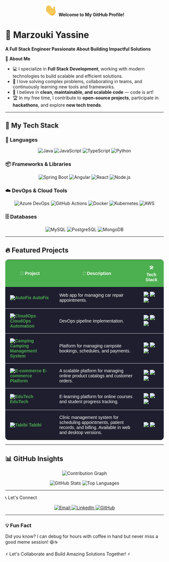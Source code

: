 <p align="center">
  <img src="https://raw.githubusercontent.com/ABSphreak/ABSphreak/master/gifs/Hi.gif" width="40px"> 
  <strong>Welcome to My GitHub Profile!</strong>
</p>

# 🚀 Marzouki Yassine
**A Full Stack Engineer Passionate About Building Impactful Solutions**

🌟 **About Me**
- 💻 I specialize in **Full Stack Development**, working with modern technologies to build scalable and efficient solutions.
- 🧩 I love solving complex problems, collaborating in teams, and continuously learning new tools and frameworks.
- 🎯 I believe in **clean, maintainable, and scalable code** — code is art!
- 🏆 In my free time, I contribute to **open-source projects**, participate in **hackathons**, and explore **new tech trends**.

---

## 💼 My Tech Stack  
### 🚀 Languages
<p align="center">
  <img src="https://img.shields.io/badge/Java-007396?style=for-the-badge&logo=java&logoColor=white" alt="Java">
  <img src="https://img.shields.io/badge/JavaScript-F7DF1E?style=for-the-badge&logo=javascript&logoColor=black" alt="JavaScript">
  <img src="https://img.shields.io/badge/TypeScript-3178C6?style=for-the-badge&logo=typescript&logoColor=white" alt="TypeScript">
  <img src="https://img.shields.io/badge/Python-3776AB?style=for-the-badge&logo=python&logoColor=white" alt="Python">
</p>

### 📦 Frameworks & Libraries
<p align="center">
  <img src="https://img.shields.io/badge/Spring_Boot-6DB33F?style=for-the-badge&logo=spring-boot&logoColor=white" alt="Spring Boot">
  <img src="https://img.shields.io/badge/Angular-DD0031?style=for-the-badge&logo=angular&logoColor=white" alt="Angular">
  <img src="https://img.shields.io/badge/React-20232A?style=for-the-badge&logo=react&logoColor=61DAFB" alt="React">
  <img src="https://img.shields.io/badge/Node.js-339933?style=for-the-badge&logo=node.js&logoColor=white" alt="Node.js">
</p>

### ☁️ DevOps & Cloud Tools
<p align="center">
  <img src="https://img.shields.io/badge/Azure_DevOps-0078D7?style=for-the-badge&logo=azure-devops&logoColor=white" alt="Azure DevOps">
  <img src="https://img.shields.io/badge/GitHub_Actions-2088FF?style=for-the-badge&logo=github-actions&logoColor=white" alt="GitHub Actions">
  <img src="https://img.shields.io/badge/Docker-2496ED?style=for-the-badge&logo=docker&logoColor=white" alt="Docker">
  <img src="https://img.shields.io/badge/Kubernetes-326CE5?style=for-the-badge&logo=kubernetes&logoColor=white" alt="Kubernetes">
  <img src="https://img.shields.io/badge/AWS-232F3E?style=for-the-badge&logo=amazon-aws&logoColor=white" alt="AWS">
</p>

### 🗄️ Databases
<p align="center">
  <img src="https://img.shields.io/badge/MySQL-4479A1?style=for-the-badge&logo=mysql&logoColor=white" alt="MySQL">
  <img src="https://img.shields.io/badge/PostgreSQL-4169E1?style=for-the-badge&logo=postgresql&logoColor=white" alt="PostgreSQL">
  <img src="https://img.shields.io/badge/MongoDB-47A248?style=for-the-badge&logo=mongodb&logoColor=white" alt="MongoDB">
</p>

---

## 🔥 Featured Projects
<table style="width: 100%; border-collapse: collapse; text-align: left; font-family: Arial, sans-serif; background-color: #1e1e2e; color: white; border-radius: 10px; overflow: hidden;">
  <tr style="background-color: #4CAF50; color: white; text-align: center;">
    <th style="padding: 15px;">🚀 Project</th>
    <th style="padding: 15px;">📄 Description</th>
    <th style="padding: 15px;">🛠 Tech Stack</th>
  </tr>
  <tr style="border-bottom: 1px solid #ddd;">
    <td style="padding: 15px;">
      <a href="https://github.com/yassinemarzouki/project1" style="color: #4CAF50; font-weight: bold; text-decoration: none;">
        <img src="https://img.icons8.com/ios-filled/50/4CAF50/car-service.png" width="20" alt="AutoFix"> AutoFix
      </a>
    </td>
    <td style="padding: 15px;">Web app for managing car repair appointments.</td>
    <td style="padding: 15px;">
      <img src="https://img.shields.io/badge/Angular-DD0031?style=for-the-badge&logo=angular&logoColor=white"> 
      <img src="https://img.shields.io/badge/Spring_Boot-6DB33F?style=for-the-badge&logo=spring-boot&logoColor=white"> 
      <img src="https://img.shields.io/badge/MySQL-4479A1?style=for-the-badge&logo=mysql&logoColor=white">
    </td>
  </tr>
  <tr style="border-bottom: 1px solid #ddd;">
    <td style="padding: 15px;">
      <a href="https://github.com/yassinemarzouki/project3" style="color: #4CAF50; font-weight: bold; text-decoration: none;">
        <img src="https://img.icons8.com/ios-filled/50/cloud.png" width="20" alt="CloudOps"> CloudOps Automation
      </a>
    </td>
    <td style="padding: 15px;">DevOps pipeline implementation.</td>
    <td style="padding: 15px;">
      <img src="https://img.shields.io/badge/Azure_DevOps-0078D7?style=for-the-badge&logo=azure-devops&logoColor=white"> 
      <img src="https://img.shields.io/badge/Docker-2496ED?style=for-the-badge&logo=docker&logoColor=white"> 
      <img src="https://img.shields.io/badge/Kubernetes-326CE5?style=for-the-badge&logo=kubernetes&logoColor=white">
    </td>
  </tr>
  <tr style="border-bottom: 1px solid #ddd;">
    <td style="padding: 15px;">
      <a href="https://github.com/yassinemarzouki/camping-management" style="color: #4CAF50; font-weight: bold; text-decoration: none;">
        <img src="https://img.icons8.com/ios-filled/50/4CAF50/tent.png" width="20" alt="Camping"> Camping Management System
      </a>
    </td>
    <td style="padding: 15px;">Platform for managing campsite bookings, schedules, and payments.</td>
    <td style="padding: 15px;">
      <img src="https://img.shields.io/badge/Angular-DD0031?style=for-the-badge&logo=angular&logoColor=white"> 
      <img src="https://img.shields.io/badge/Spring_Boot-6DB33F?style=for-the-badge&logo=spring-boot&logoColor=white"> 
      <img src="https://img.shields.io/badge/MySQL-4479A1?style=for-the-badge&logo=mysql&logoColor=white">
    </td>
  </tr>
  <tr style="border-bottom: 1px solid #ddd;">
    <td style="padding: 15px;">
      <a href="https://github.com/yassinemarzouki/ecommerce-platform" style="color: #4CAF50; font-weight: bold; text-decoration: none;">
        <img src="https://img.icons8.com/ios-filled/50/4CAF50/shopping-cart.png" width="20" alt="E-commerce"> E-commerce Platform
      </a>
    </td>
    <td style="padding: 15px;">A scalable platform for managing online product catalogs and customer orders.</td>
    <td style="padding: 15px;">
      <img src="https://img.shields.io/badge/Angular-DD0031?style=for-the-badge&logo=angular&logoColor=white"> 
      <img src="https://img.shields.io/badge/Spring_Boot-6DB33F?style=for-the-badge&logo=spring-boot&logoColor=white"> 
      <img src="https://img.shields.io/badge/MySQL-4479A1?style=for-the-badge&logo=mysql&logoColor=white">
    </td>
  </tr>
  <tr style="border-bottom: 1px solid #ddd;">
    <td style="padding: 15px;">
      <a href="https://github.com/yassinemarzouki/edutech" style="color: #4CAF50; font-weight: bold; text-decoration: none;">
        <img src="https://img.icons8.com/ios-filled/50/4CAF50/graduation-cap.png" width="20" alt="EduTech"> EduTech
      </a>
    </td>
    <td style="padding: 15px;">E-learning platform for online courses and student progress tracking.</td>
    <td style="padding: 15px;">
      <img src="https://img.shields.io/badge/Angular-DD0031?style=for-the-badge&logo=angular&logoColor=white"> 
      <img src="https://img.shields.io/badge/Spring_Boot-6DB33F?style=for-the-badge&logo=spring-boot&logoColor=white"> 
      <img src="https://img.shields.io/badge/MySQL-4479A1?style=for-the-badge&logo=mysql&logoColor=white">
    </td>
  </tr>
  <tr>
    <td style="padding: 15px;">
      <a href="https://github.com/yassinemarzouki/tabibi" style="color: #4CAF50; font-weight: bold; text-decoration: none;">
        <img src="https://img.icons8.com/ios-filled/50/4CAF50/hospital.png" width="20" alt="Tabibi"> Tabibi
      </a>
    </td>
    <td style="padding: 15px;">Clinic management system for scheduling appointments, patient records, and billing. Available in web and desktop versions.</td>
    <td style="padding: 15px;">
      <img src="https://img.shields.io/badge/Java-007396?style=for-the-badge&logo=java&logoColor=white"> 
      <img src="https://img.shields.io/badge/Symfony-000000?style=for-the-badge&logo=symfony&logoColor=white">
    </td>
  </tr>
</table>



---

## 📊 GitHub Insights
<p align="center">
  <img src="https://github-readme-activity-graph.vercel.app/graph?username=yassinemarzouki&theme=github-dark&hide_border=true" alt="Contribution Graph" />
</p>
<p align="center">
  <img src="https://github-readme-stats.vercel.app/api?username=yassinemarzouki&show_icons=true&theme=github_dark&hide_border=true" width="48%" alt="GitHub Stats" />
  <img src="https://github-readme-stats.vercel.app/api/top-langs/?username=yassinemarzouki&layout=compact&langs_count=8&theme=github_dark&hide_border=true" width="48%" alt="Top Languages" />
</p>

---

📞 Let's Connect
<p align="center"> <a href="mailto:yassine.marzouki@esprit.tn"> <img src="https://img.shields.io/badge/Email-D14836?style=for-the-badge&logo=gmail&logoColor=white" alt="Email"> </a> <a href="https://linkedin.com/in/yassine-marzouki-367464247"> <img src="https://img.shields.io/badge/LinkedIn-0077B5?style=for-the-badge&logo=linkedin&logoColor=white" alt="LinkedIn"> </a> <a href="https://github.com/yassinemarzouki"> <img src="https://img.shields.io/badge/GitHub-181717?style=for-the-badge&logo=github&logoColor=white" alt="GitHub"> </a> </p>



---

### 💡 Fun Fact
Did you know? I can debug for hours with coffee in hand but never miss a good meme session! 😆☕

⚡ Let's Collaborate and Build Amazing Solutions Together! ⚡

